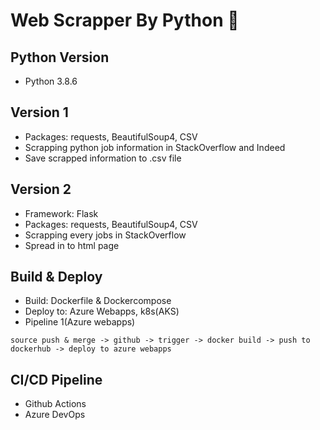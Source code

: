 # Web Scrapper By Python 🔎
## Python Version
- Python 3.8.6

## Version 1
- Packages: requests, BeautifulSoup4, CSV
- Scrapping python job information in StackOverflow and Indeed
- Save scrapped information to .csv file

## Version 2
- Framework: Flask
- Packages: requests, BeautifulSoup4, CSV
- Scrapping every jobs in StackOverflow
- Spread in to html page

## Build & Deploy
- Build: Dockerfile & Dockercompose
- Deploy to: Azure Webapps, k8s(AKS)
- Pipeline 1(Azure webapps)
```
source push & merge -> github -> trigger -> docker build -> push to dockerhub -> deploy to azure webapps 
```

## CI/CD Pipeline
- Github Actions
- Azure DevOps
